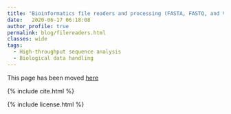 ```yaml
---
title: "Bioinformatics file readers and processing (FASTA, FASTQ, and VCF)"
date:   2020-06-17 06:18:08
author_profile: true
permalink: blog/filereaders.html
classes: wide
tags:
  - High-throughput sequence analysis
  - Biological data handling
---
```


This page has been moved <a href='https://www.reneshbedre.com/blog/filereaders.html' target='_blank'>here</a>

<!-- 1

## <span style="color:#33a8ff">Bioinformatics file readers</span>
- We will discuss how to read and process common bioinformatics files
- We will use `bioinfokit v0.8.4` or later
- Check [bioinfokit documentation]({{"/blog/howtoinstall.html" | absolute_url }}) for installation and documentation

## <span style="color:#33a8ff">FASTA reader</span>
```python
# you can use interactive python interpreter, jupyter notebook, google colab, spyder or python code
# I am using interactive python interpreter (Python 3.8.2)
from bioinfokit.analys import fasta
fasta_iter = fasta.fasta_reader(file='fasta_file')
# read fasta file
for record in fasta_iter:
    header, sequence = record
    print(header, sequence)
    # get sequence length
    sequence_len = len(sequence)
    # count A bases
    a_base = sequence.count('A')
    print(a_base)
    # reverse complementary
    rev_com_seq = fasta.rev_com(seq=sequence)
    print(rev_com_seq)
```

## <span style="color:#33a8ff">FASTQ reader</span>
```python
# you can use interactive python interpreter, jupyter notebook, google colab, spyder or python code
# I am using interactive python interpreter (Python 3.8.2)
from bioinfokit.analys import fastq
fastq_iter = fastq.fastq_reader(file='fastq_file')
# read fastq file
for record in fastq_iter:
    # get sequence headers, sequence, and quality values
    header_1, sequence, header_2, qual = record
    # get sequence length
    sequence_len = len(sequence)
    # count A bases
    a_base = sequence.count('A')
    print(sequence, qual, a_base, sequence_len)
```

## <span style="color:#33a8ff">VCF (variant call format) reader</span>
```python
# you can use interactive python interpreter, jupyter notebook, google colab, spyder or python code
# I am using interactive python interpreter (Python 3.8.2)
from bioinfokit.analys import marker
# id is for column name with chromosome identifier in VCF file
vcf_iter = marker.vcfreader(file='vcf_file', id='#CHROM')
# read vcf file
for record in vcf_iter:
    # get info lines, header, and variant records
    headers, info_lines, marker_lines = record
    # get variant records with specified chromosome name
    # change chr name as per need
    if marker_lines[0] == 'chr':
        print(marker_lines)
    # retrieve markers within specified positions
    # change chr, pos1, and pos2 variable as per need
    if marker_lines[0]=='SL4.0ch00' and int(marker_lines[1]>=764654) and int(marker_lines[1])<=1038399:
        print(marker_lines)
```
 
-->

<p>
{% include  cite.html %}
</p>

<!--
<span style="color:#9e9696"><i> Last updated: June 17, 2020</i> </span>
-->

<p>
{% include  license.html %}
</p>